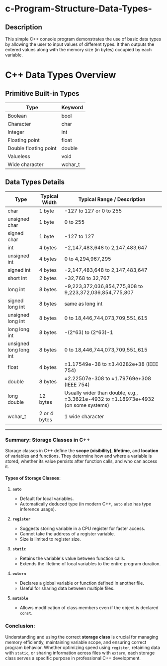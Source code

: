 # c-Program-Structure-Data-Types-
## Description
This simple C++ console program demonstrates the use of basic data types by allowing the user to input values of different types. It then outputs the entered values along with the memory size (in bytes) occupied by each variable.
# C++ Data Types Overview

## Primitive Built-in Types

| Type              | Keyword      |
|-------------------|--------------|
| Boolean           | bool         |
| Character         | char         |
| Integer           | int          |
| Floating point    | float        |
| Double floating point | double    |
| Valueless         | void         |
| Wide character    | wchar_t      |

## Data Types Details

| Type                | Typical Width | Typical Range / Description                              |
|---------------------|---------------|----------------------------------------------------------|
| char                | 1 byte        | -127 to 127 or 0 to 255                                  |
| unsigned char       | 1 byte        | 0 to 255                                                |
| signed char         | 1 byte        | -127 to 127                                            |
| int                 | 4 bytes       | -2,147,483,648 to 2,147,483,647                         |
| unsigned int        | 4 bytes       | 0 to 4,294,967,295                                     |
| signed int          | 4 bytes       | -2,147,483,648 to 2,147,483,647                         |
| short int           | 2 bytes       | -32,768 to 32,767                                       |
| long int            | 8 bytes       | -9,223,372,036,854,775,808 to 9,223,372,036,854,775,807 |
| signed long int     | 8 bytes       | same as long int                                        |
| unsigned long int   | 8 bytes       | 0 to 18,446,744,073,709,551,615                         |
| long long int       | 8 bytes       | -(2^63) to (2^63)-1                                     |
| unsigned long long int | 8 bytes     | 0 to 18,446,744,073,709,551,615                         |
| float               | 4 bytes       | ±1.17549e-38 to ±3.40282e+38 (IEEE 754)                  |
| double              | 8 bytes       |±2.22507e-308 to ±1.79769e+308 (IEEE 754)                 |
| long double         | 12 bytes      |Usually wider than double, e.g., ±3.3621e-4932 to ±1.18973e+4932 (on some systems)|
| wchar_t             | 2 or 4 bytes  | 1 wide character                                        |
---

### **Summary: Storage Classes in C++**

Storage classes in C++ define the **scope (visibility)**, **lifetime**, and **location** of variables and functions. They determine how and where a variable is stored, whether its value persists after function calls, and who can access it.

#### **Types of Storage Classes:**

1. **`auto`**

   * Default for local variables.
   * Automatically deduced type (in modern C++, `auto` also has type inference usage).

2. **`register`**

   * Suggests storing variable in a CPU register for faster access.
   * Cannot take the address of a register variable.
   * Size is limited to register size.

3. **`static`**

   * Retains the variable's value between function calls.
   * Extends the lifetime of local variables to the entire program duration.

4. **`extern`**

   * Declares a global variable or function defined in another file.
   * Useful for sharing data between multiple files.

5. **`mutable`**

   * Allows modification of class members even if the object is declared `const`.


### **Conclusion:**

Understanding and using the correct **storage class** is crucial for managing memory efficiently, maintaining variable scope, and ensuring correct program behavior. Whether optimizing speed using `register`, retaining data with `static`, or sharing information across files with `extern`, each storage class serves a specific purpose in professional C++ development.
